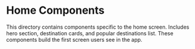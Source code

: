 # Home Components

This directory contains components specific to the home screen.
Includes hero section, destination cards, and popular destinations list.
These components build the first screen users see in the app.

